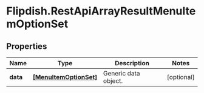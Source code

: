 # Flipdish.RestApiArrayResultMenuItemOptionSet

## Properties
Name | Type | Description | Notes
------------ | ------------- | ------------- | -------------
**data** | [**[MenuItemOptionSet]**](MenuItemOptionSet.md) | Generic data object. | [optional] 


